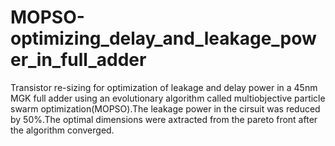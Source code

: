 # MOPSO-optimizing_delay_and_leakage_power_in_full_adder
Transistor re-sizing for optimization of leakage and delay power in a 45nm MGK full adder using an evolutionary algorithm called multiobjective particle swarm optimization(MOPSO).The leakage power in the cirsuit was reduced by 50%.The optimal dimensions were axtracted from the pareto front after the algorithm converged.
